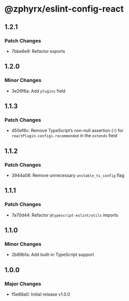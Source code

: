 # @zphyrx/eslint-config-react

## 1.2.1

### Patch Changes

- 7bbe6e9: Refactor exports

## 1.2.0

### Minor Changes

- 3e26f6a: Add `plugins` field

## 1.1.3

### Patch Changes

- d50ef6c: Remove TypeScript’s non-null assertion (`!`) for `reactPlugin.configs.recommended` in the `extends` field

## 1.1.2

### Patch Changes

- 3944a08: Remove unnecessary `unstable_ts_config` flag

## 1.1.1

### Patch Changes

- 7a70d44: Refactor `@typescript-eslint/utils` imports

## 1.1.0

### Minor Changes

- 2b89b1a: Add built-in TypeScript support

## 1.0.0

### Major Changes

- f5e66a0: Initial release v1.0.0
